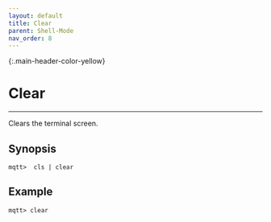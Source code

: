 ```yaml
---
layout: default
title: Clear
parent: Shell-Mode
nav_order: 8
--- 
```


{:.main-header-color-yellow}
# Clear
***

Clears the terminal screen.

## Synopsis

```
mqtt>  cls | clear
```

## Example

```
mqtt> clear
```